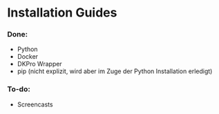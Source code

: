 # Installation Guides

### Done:
- Python
- Docker
- DKPro Wrapper
- pip (nicht explizit, wird aber im Zuge der Python Installation erledigt)

### To-do:
- Screencasts
